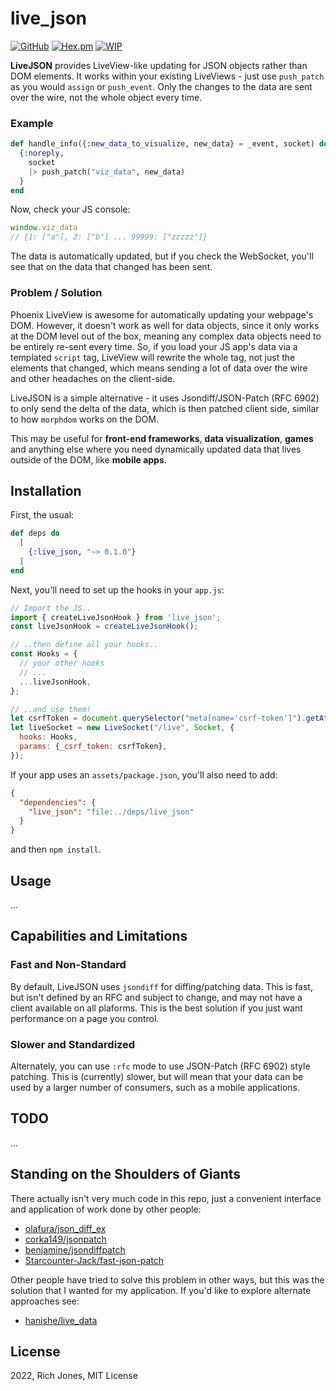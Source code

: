 # live_json
[![GitHub](https://img.shields.io/github/stars/Miserlou/live_json?style=social)](https://github.com/Miserlou/live_json)
[![Hex.pm](https://img.shields.io/hexpm/v/live_json.svg)](https://hex.pm/packages/live_json)
[![WIP](https://img.shields.io/badge/status-WIP-red)](https://github.com/Miserlou/live_json)

**LiveJSON** provides LiveView-like updating for JSON objects rather than DOM elements. It works within your existing LiveViews - just use `push_patch` as you would `assign` or `push_event`. Only the changes to the data are sent over the wire, not the whole object every time.

### Example

```elixir
def handle_info({:new_data_to_visualize, new_data} = _event, socket) do
  {:noreply, 
    socket
    |> push_patch("viz_data", new_data)
  }
end
```

Now, check your JS console:
```javascript
window.viz_data
// {1: ["a"], 2: ["b"] ... 99999: ["zzzzz"]}
```

The data is automatically updated, but if you check the WebSocket, you'll see that on the data that changed has been sent.

### Problem / Solution

Phoenix LiveView is awesome for automatically updating your webpage's DOM. However, it doesn't work as well for data objects, since it only works at the DOM level out of the box, meaning any complex data objects need to be entirely re-sent every time. So, if you load your JS app's data via a templated `script` tag, LiveView will rewrite the whole tag, not just the elements that changed, which means sending a lot of data over the wire and other headaches on the client-side.

LiveJSON is a simple alternative - it uses Jsondiff/JSON-Patch (RFC 6902) to only send the delta of the data, which is then patched client side, similar to how `morphdom` works on the DOM. 

This may be useful for **front-end frameworks**, **data visualization**, **games** and anything else where you need dynamically updated data that lives outside of the DOM, like **mobile apps**.

## Installation

First, the usual:

```elixir
def deps do
  [
    {:live_json, "~> 0.1.0"}
  ]
end
```

Next, you'll need to set up the hooks in your `app.js`:

```javascript
// Import the JS..
import { createLiveJsonHook } from 'live_json';
const liveJsonHook = createLiveJsonHook();

// ..then define all your hooks..
const Hooks = {
  // your other hooks
  // ...
  ...liveJsonHook,
};

// ..and use them!
let csrfToken = document.querySelector("meta[name='csrf-token']").getAttribute("content")
let liveSocket = new LiveSocket("/live", Socket, {
  hooks: Hooks,
  params: {_csrf_token: csrfToken},
});
```

If your app uses an `assets/package.json`, you'll also need to add:

```json
{
  "dependencies": {
    "live_json": "file:../deps/live_json"
  }
}
```

and then `npm install`.

## Usage
...

## Capabilities and Limitations

### Fast and Non-Standard

By default, LiveJSON uses `jsondiff` for diffing/patching data. This is fast, but isn't defined by an RFC and subject to change, and may not have a client available on all plaforms. This is the best solution if you just want performance on a page you control.

### Slower and Standardized

Alternately, you can use `:rfc` mode to use JSON-Patch (RFC 6902) style patching. This is (currently) slower, but will mean that your data can be used by a larger number of consumers, such as a mobile applications.

## TODO
...

## Standing on the Shoulders of Giants

There actually isn't very much code in this repo, just a convenient interface and application of work done by other people:

 * [olafura/json_diff_ex](https://github.com/olafura/json_diff_ex )
 * [corka149/jsonpatch](https://github.com/corka149/jsonpatch)
 * [benjamine/jsondiffpatch](https://github.com/benjamine/jsondiffpatch)
 * [Starcounter-Jack/fast-json-patch](https://github.com/Starcounter-Jack/JSON-Patch)

Other people have tried to solve this problem in other ways, but this was the solution that I wanted for my application. If you'd like to explore alternate approaches see:

 * [hanishe/live_data](https://github.com/hansihe/live_data)

## License

2022, Rich Jones, MIT License